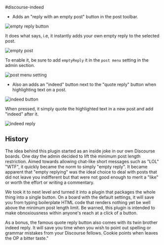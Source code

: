 #discourse-indeed

 - Adds an "reply with an empty post" button in the post toolbar.

![empty reply button](https://discourse.rux-pizza.com/uploads/default/2810/ce8022d5166ccafc.png)

It does what says, i.e, it instantly adds your own empty reply to the selected post.

![empty post](https://discourse.rux-pizza.com/uploads/default/2816/b9350ec96438ea50.png)

To enable it, be sure to add `emptyReply` it in the `post menu` setting in the admin section.

![post menu setting](https://discourse.rux-pizza.com/uploads/default/2814/4166d17a1f7dda65.png)

- Also an adds an "indeed" button next to the "quote reply" button when highlighting text on a post.

![indeed button](https://discourse.rux-pizza.com/uploads/default/2811/0ece16579f8106b2.png)

When pressed, it simply quote the highlighted text in a new post and add "indeed" after it.

![indeed reply](https://discourse.rux-pizza.com/uploads/default/2812/dcea13dce9c6fde0.png)

## History

The idea behind this plugin started as an inside joke in our own Discourse boards. One day the admin decided to lift the minimum post length restriction. Aimed towards allowing chat-like short messages such as "LOL" "WTF", it quickly became the norm to simply "empty reply". It became apparent that "empty replying" was the ideal choice to deal with posts that did not leave you indifferent but that were not good enough to merit a "like" or worth the effort or writing a commentary.

We took it to next level and turned it into a plugin that packages the whole thing into a single button. On a board with the default settings, it will save you from typing boilerplate HTML code that renders nothing yet be well above the minimum post length limit. Be warned, this plugin is intended to make obnoxiousness within anyone's reach at a click of a button.

As a bonus, the famous quote reply button also comes with its twin brother indeed reply. It will save you time when you wish to point out spelling or grammar mistakes from your Discourse fellows. Cookie points when leaves the OP a bitter taste."
